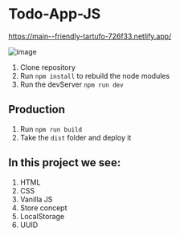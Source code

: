 # Todo-App-JS

https://main--friendly-tartufo-726f33.netlify.app/

![image](https://github.com/frangcalzada/Todo-App-JS/assets/40276177/34a08e7a-4c44-482c-bf41-a3fb4db08a26)


1. Clone repository
2. Run ```npm install``` to rebuild the node modules
3. Run the devServer ```npm run dev```

## Production
1. Run ```npm run build```
2. Take the ```dist``` folder and deploy it

## In this project we see:
1. HTML
2. CSS
3. Vanilla JS
4. Store concept
5. LocalStorage
6. UUID

